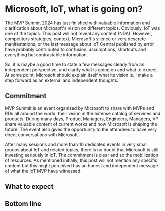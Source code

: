 # Microsoft, IoT, what is going on?

The MVP Summit 2024 has just finished with valuable information and clarification about Microsoft's vision on different topics.
Obviously, IoT was one of the topics.
This post will not reveal any content (NDA). However, competitors strategies, context, Microsoft's silence or very descrete manifestations, or the last message about IoT Central published by error have probably contributed to confusion, assumptions, shortcuts and everything but contrastable information.

So, it is maybe a good time to state a few messages clearly from an independent perspective, and clarify what is going on and what to expect.
At some point, Microsoft should explain itself what its vision is.
I make a step forward as an external and independent thoughts.

## Commitment

MVP Summit is an event organized by Microsoft to share with MVPs and RDs all around the world, their vision in the extense catalog of services and products. During many days, Product Managers, Engineers, Managers, VP share valuable content of current works and how Microsoft is shaping the future.
The event also gives the opportunity to the attendees to have very direct conversations with Microsoft.

After many sessions and more than 10 dedicated events in very small groups about IoT and related topics, there is no doubt that Microsoft is still investing seriously in IoT. The commitment is clear and so the mobilization of resources.
As mentioned initially, this post will not mention any specific content but this might perceived has an honest and independent message of what the IoT MVP have witnessed.

## What to expect

## Bottom line

